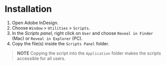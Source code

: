 # Installation

1. Open Adobe InDesign.
2. Choose `Window` > `Utilities` > `Scripts`.
3. In the _Scripts panel_, right click on `User` and choose `Reveal in Finder` (Mac) or `Reveal in Explorer` (PC).
4. Copy the file(s) inside the `Scripts Panel` folder.

> __NOTE__ Copying the script into the `Application` folder makes the scripts accessible for all users.

<!-- Script files should be placed in the folder `Scripts Panel`. It can be easily accessed from InDesign's `Scripts panel` by right-clicking the `User` folder, and choosing `Reveal in Finder`  in Mac OS or `Reveal in Explorer` in Windows. -->